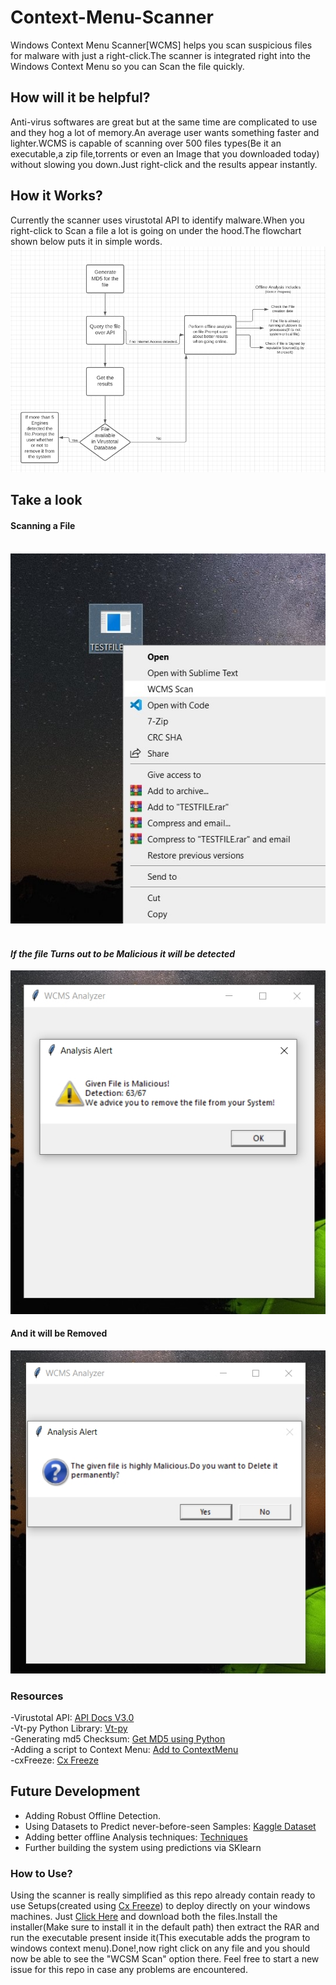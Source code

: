 # Context-Menu-Scanner
Windows Context Menu Scanner[WCMS] helps you scan suspicious files for malware with just a right-click.The scanner is integrated right into the Windows Context Menu so you can Scan the file quickly.

## How will it be helpful?
Anti-virus softwares are great but at the same time are complicated to use and they hog a lot of memory.An average user wants something faster and lighter.WCMS is capable of scanning over 500 files types(Be it an executable,a zip file,torrents or even an Image that you downloaded today) without slowing you down.Just right-click and the results appear instantly.

## How it Works?
Currently the scanner uses virustotal API to identify malware.When you right-click to Scan a file a lot is going on under the hood.The flowchart shown below puts it in simple words.
![Under The Hood Flowchart](https://github.com/Rutuj-Runwal/Context-Menu-Scanner/raw/main/WCMS%20Images/Under%20The%20Hood.jpg)

## Take a look
#### Scanning a File<br><br>
![Scanning A File](https://github.com/Rutuj-Runwal/Context-Menu-Scanner/raw/main/WCMS%20Images/ScanningAFile.jpg)
<br><br>
#### <b>*If the file Turns out to be Malicious it will be detected*</b><br>
![Result1](https://github.com/Rutuj-Runwal/Context-Menu-Scanner/raw/main/WCMS%20Images/ScanResult.jpg)
<br>
#### <b>And it will be Removed</b><br>
![File Delete](https://github.com/Rutuj-Runwal/Context-Menu-Scanner/raw/main/WCMS%20Images/AutoRemove.jpg)


### Resources
-Virustotal API: [API Docs V3.0](https://developers.virustotal.com/v3.0/reference)<br>
-Vt-py Python Library: [Vt-py](https://github.com/VirusTotal/vt-py)<br>
-Generating md5 Checksum: [Get MD5 using Python](https://www.kite.com/python/answers/how-to-generate-an-md5-checksum-of-a-file-in-python)<br>
-Adding a script to Context Menu: [Add to ContextMenu](https://www.youtube.com/watch?v=jS2LuG1p8Vw)<br>
-cxFreeze: [Cx Freeze](https://pypi.org/project/cx-Freeze/)

## Future Development
- Adding Robust Offline Detection.
- Using Datasets to Predict never-before-seen Samples: [Kaggle Dataset](https://www.kaggle.com/nsaravana/malware-detection)
- Adding better offline Analysis techniques: [Techniques](https://storage.googleapis.com/kaggle-forum-message-attachments/1028064/17136/description.pdf)
- Further building the system using predictions via SKlearn

### How to Use?
Using the scanner is really simplified as this repo already contain ready to use Setups(created using [Cx Freeze](https://pypi.org/project/cx-Freeze/)) to deploy directly on your windows machines. Just [Click Here](https://github.com/Rutuj-Runwal/Context-Menu-Scanner/tree/main/Ready%20to%20use%20Binaries) and download both the files.Install the installer(Make sure to install it in the default path) then extract the RAR and run the executable present inside it(This executable adds the program to windows context menu).Done!,now right click on any file and you should now be able to see the "WCSM Scan" option there.
Feel free to start a new issue for this repo in case any problems are encountered.
